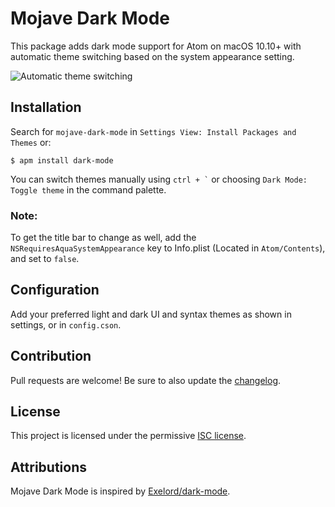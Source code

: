 # Mojave Dark Mode

This package adds dark mode support for Atom on macOS 10.10+ with automatic theme switching based on the system appearance setting.

![Automatic theme switching](https://raw.githubusercontent.com/paysonwallach/mojave-dark-mode/master/automatic-theme-switching.gif)

## Installation
Search for `mojave-dark-mode` in `Settings View: Install Packages and Themes` or:
```
$ apm install dark-mode
```

You can switch themes manually using `` ctrl + ` `` or choosing `Dark Mode: Toggle theme` in the command palette.

### Note:
To get the title bar to change as well, add the `NSRequiresAquaSystemAppearance` key to Info.plist (Located in `Atom/Contents`), and set to `false`.

## Configuration

Add your preferred light and dark UI and syntax themes as shown in settings, or in `config.cson`.

## Contribution

Pull requests are welcome! Be sure to also update the [changelog](https://raw.githubusercontent.com/paysonwallach/mojave-dark-mode/master/CHANGELOG.md).

## License

This project is licensed under the permissive [ISC license](https://raw.githubusercontent.com/paysonwallach/mojave-dark-mode/master/LICENSE).

## Attributions

Mojave Dark Mode is inspired by [Exelord/dark-mode](https://github.com/Exelord/dark-mode).
